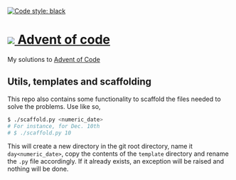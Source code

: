 [![Code style: black](https://img.shields.io/badge/code%20style-black-000000.svg)](https://github.com/psf/black)

# [![](https://adventofcode.com/favicon.png) Advent of code](https://adventofcode.com)
My solutions to [Advent of Code](https://adventofcode.com/)

## Utils, templates and scaffolding
This repo also contains some functionality to scaffold the files needed to solve the problems. Use like so,

```sh
$ ./scaffold.py <numeric_date>
# For instance, for Dec. 10th
# $ ./scaffold.py 10 
```

This will create a new directory in the git root directory, name it `day<numeric_date>`, copy the contents of the `template` directory and rename the `.py` file accordingly.
If it already exists, an exception will be raised and nothing will be done.
